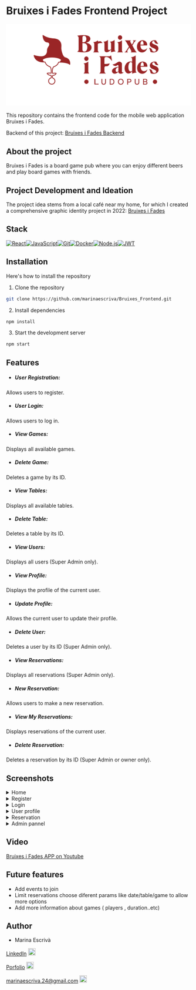 # Bruixes i Fades Frontend Project 

![LOGO](src/img/Logotipo_respeto_modificaciones_tipograf-59.png)

This repository contains the frontend code for the mobile web application Bruixes i Fades.

Backend of this project: [Bruixes i Fades Backend](https://github.com/marinaescriva/Bruixes_Backend)

## About the project

Bruixes i Fades is a board game pub where you can enjoy different beers and play board games with friends.

## Project Development and Ideation

The project idea stems from a local café near my home, for which I created a comprehensive graphic identity project in 2022: [Bruixes i Fades](https://marinaescrivasalvador.myportfolio.com/bruixes-fades)

## Stack

[![React](https://img.shields.io/badge/React-61DAFB?style=for-the-badge&logo=react&logoColor=white)](https://reactjs.org/)[![JavaScript](https://img.shields.io/badge/JavaScript-F7DF1E?style=for-the-badge&logo=javascript&logoColor=black)](https://www.javascript.com/)[![Git](https://img.shields.io/badge/Git-F05032?style=for-the-badge&logo=git&logoColor=white)](https://git-scm.com/)[![Docker](https://img.shields.io/badge/Docker-2496ED?style=for-the-badge&logo=docker&logoColor=white)](https://simpleicons.org/icons/docker.svg)[![Node.js](https://img.shields.io/badge/Node.js-339933?style=for-the-badge&logo=node.js&logoColor=white)](https://simpleicons.org/icons/node-dot-js.svg)[![JWT](https://img.shields.io/badge/JWT-000000?style=for-the-badge&logo=json-web-tokens&logoColor=white)](https://simpleicons.org/icons/jsonwebtokens.svg)


## Installation

Here's how to install the repository

1. Clone the repository

```bash
git clone https://github.com/marinaescriva/Bruixes_Frontend.git
```

2. Install dependencies

```bash
npm install
```

3. Start the development server

```bash
npm start
```

## Features

- ##### User Registration: 
Allows users to register.
- ##### User Login: 
Allows users to log in.
- ##### View Games: 
Displays all available games.
- ##### Delete Game: 
Deletes a game by its ID.
- ##### View Tables: 
Displays all available tables.
- ##### Delete Table: 
Deletes a table by its ID.
- ##### View Users: 
Displays all users (Super Admin only).
- ##### View Profile: 
Displays the profile of the current user.
- ##### Update Profile: 
Allows the current user to update their profile.
- ##### Delete User: 
Deletes a user by its ID (Super Admin only).
- ##### View Reservations: 
Displays all reservations (Super Admin only).
- ##### New Reservation: 
Allows users to make a new reservation.
- ##### View My Reservations: 
Displays reservations of the current user.
- ##### Delete Reservation: 
Deletes a reservation by its ID (Super Admin or owner only).

## Screenshots

<details> 
<summary> Home </summary>

![Home](image.png)

</details>

<details> 
<summary> Register </summary>

![Register](image-1.png)
</details>

<details>
<summary> Login </summary>

![Login](image-2.png)
</details>

<details>
<summary> User profile</summary>

![User profile](image-3.png)
</details>

<details>
<summary> Reservation </summary>

![Reservation](image-4.png)
![Do reservation](image-6.png)
</details>

<details>
<summary> Admin pannel </summary>

![users](image-7.png)
![tables](image-8.png)
![games](image-10.png)
![all reservations](image-9.png)

</details>

## Video 

[Bruixes i Fades APP on Youtube](https://youtu.be/RH36f2kh5FM)


## Future features

- Add events to join
- Limit reservations choose diferent params like date/table/game to allow more options
- Add more information about games ( players , duration..etc)

## Author

- Marina Escrivà 

[LinkedIn](https://www.linkedin.com/in/marina-escriv%C3%A1-salvador-047134100/) <img src="https://simpleicons.org/icons/linkedin.svg" width="20" height="20" />

[Porfolio](https://marinaescrivasalvador.myportfolio.com/) <img src="https://simpleicons.org/icons/adobe.svg" width="20" height="20" />

[marinaescriva.24@gmail.com](mailto:marinaescriva.24@gmail.com) <img src="https://simpleicons.org/icons/gmail.svg" width="20" height="20" />

